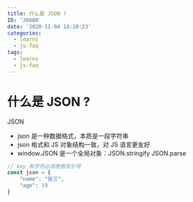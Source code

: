 ```yaml
---
title: 什么是 JSON ?
ID: '26680'
date: '2020-11-04 14:10:23'
categories:
  - learns
  - js-faq
tags:
  - learns
  - js-faq
---
```


# 什么是 JSON ?

JSON

- json 是一种数据格式，本质是一段字符串
- json 格式和 JS 对象结构一致，对 JS 语言更友好
- window.JSON 是一个全局对象：JSON.stringify JSON.parse

``` js 
// key 和字符必须使用双引号
const json = {
    "name": "张三",
    "age": 19
}
```
 
